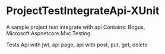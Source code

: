 # ProjectTestIntegrateApi-XUnit
A sample project test integrate with api 
Contains: Bogus, Microsoft.Aspnetcore.Mvc.Testing.

Tests Api with jwt, api page, api with post, put, get, delete
